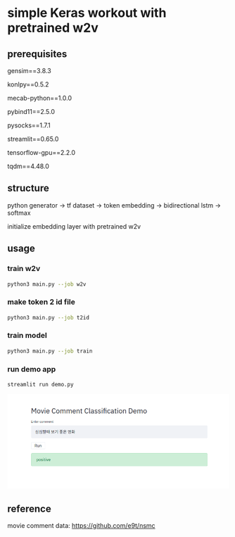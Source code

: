# simple Keras workout with pretrained w2v

## prerequisites
gensim==3.8.3

konlpy==0.5.2

mecab-python==1.0.0

pybind11==2.5.0

pysocks==1.7.1

streamlit==0.65.0

tensorflow-gpu==2.2.0

tqdm==4.48.0

## structure
python generator -> tf dataset -> token embedding -> bidirectional lstm -> softmax

initialize embedding layer with pretrained w2v

## usage

### train w2v

```bash
python3 main.py --job w2v
```

### make token 2 id file

```bash
python3 main.py --job t2id
```

### train model

```bash
python3 main.py --job train
```

### run demo app

```bash
streamlit run demo.py
```
<img src="demo.png" width="700px" title="demo" alt="demo"></img>

## reference 

movie comment data: https://github.com/e9t/nsmc
